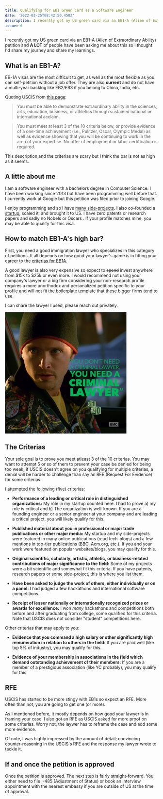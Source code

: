 ```yaml
---
title: Qualifying for EB1 Green Card as a Software Engineer
date: '2022-03-25T08:42:50.450Z'
description: I recently got my US green card via an EB1-A (Alien of Extraordinary Ability) petition and many people have been asking me about this I thought I'd share my journey and my learnings.
issue: 6
---
```


I recently got my US green card via an EB1-A (Alien of Extraordinary Ability) petition and **A LOT** of people have been asking me about this so I thought I'd share my journey and share my learnings.

## What is an EB1-A?
EB-1A visas are the most difficult to get, as well as the most flexible as you can self-petition without a job offer. They are also **current** and do not have a multi-year backlog like EB2/EB3 if you belong to China, India, etc.

Quoting USCIS from [this page](https://www.uscis.gov/working-in-the-united-states/permanent-workers/employment-based-immigration-first-preference-eb-1):

> You must be able to demonstrate extraordinary ability in the sciences, arts, education, business, or athletics through sustained national or international acclaim.

> You must meet at least 3 of the 10 criteria below, or provide evidence of a one-time achievement (i.e., Pulitzer, Oscar, Olympic Medal) as well as evidence showing that you will be continuing to work in the area of your expertise. No offer of employment or labor certification is required.

This description and the criterias are scary but I think the bar is not as high as it seems.

## A little about me
I am a software engineer with a bachelors degree in Computer Science. I have been working since 2013 but have been programming well before that. I currently work at Google but this petition was filed prior to joining Google.

I enjoy programming and so I have [many side-projects](https://asadmemon.com/projects/). I also co-founded a [startup](https://www.remoteinterview.io/), scaled it, and brought it to US. I have zero patents or research papers and sadly no Nobels or Oscars . If your profile matches mine, you may be able to qualify for this visa.

## How to match EB1-A's high bar?
First, you need a good immigration lawyer who specializes in this category of petitions. It all depends on how good your lawyer's game is in fitting your career to the [criterias for EB1A](https://www.uscis.gov/working-in-the-united-states/permanent-workers/employment-based-immigration-first-preference-eb-1#:~:text=Criteria%20for%20Demonstrating%20Extraordinary%20Ability). 

A good lawyer is also very expensive so expect to ~~spend~~ invest anywhere from $15k to $25k or even more. I would recommend not using your company's lawyer or a big firm considering your non-research profile requires a more unorthodox and personalized petition specific to your profile and will not fit the boilerplate template that these bigger firms tend to use.

I can share the lawyer I used, please reach out privately.

<img src="/assets/blog/eb1/lawyer.jpg" height="400" />


## The Criterias

Your sole goal is to prove you meet atleast 3 of the 10 criterias. You may want to attempt 5 or so of them to prevent your case be denied for being too weak; if USCIS doesn't agree on you qualifying for multiple criterias, a denial will be harder to challenge than say an RFE (Request For Evidence) for some criterias.

I attempted the following (five) criterias:

- **Performance of a leading or critical role in distinguished organizations:** 
My role in my startup counted here. I had to prove a) my role is critical and b) The organization is well-known. If you are a founding engineer or a senior engineer at your company and are leading a critical project, you will likely qualify for this.

- **Published material about you in professional or major trade publications or other major media:** 
My startup and my side-projects were featured in many online publications (read tech-blogs) and a few mentions in top-tier publications (BBC, Acm.org, etc.). If you and your work were featured on popular websites/blogs, you may qualify for this.

- **Original scientific, scholarly, artistic, athletic, or business-related contributions of major significance to the field:** Some of my projects were a bit scientific and somewhat fit this criteria. If you have patents, research papers or some side-project, this is where you list them.

- **Have been asked to judge the work of others, either individually or on a panel:** I had judged a few hackathons and international software competitions.

- **Receipt of lesser nationally or internationally recognized prizes or awards for excellence:** I won *many* hackathons and competitions both before and after graduating from college, some qualified for this criteria. Note that USCIS does not consider "student" competitions here.

Other criterias that may apply to you:

- **Evidence that you command a high salary or other significantly high remuneration in relation to others in the field:** If you are paid well (like top 5% of industry), you may qualify for this.

- **Evidence of your membership in associations in the field which demand outstanding achievement of their members:** If you are a member of a prestigious association (like YC probably), you may qualify for this.

## RFE
USCIS has started to be more stingy with EB1s so expect an RFE. More often than not, you are going to get one (or more).

As I mentioned before, it mostly depends on how good your lawyer is in framing your case. I also got an RFE as USCIS asked for more proof on some criterias. Worry not, the laywer has to reframe the case and add some more evidence.

Of note, I was highly impressed by the amount of detail; convincing counter-reasoning in the USCIS's RFE and the response my lawyer wrote to tackle it.

## If and once the petition is approved
Once the petition is approved. The next step is fairly straight-forward. You either need to file I-485 (Adjustment of Status) or book an interview appointment with the nearest embassy if you are outside of US at the time of approval.